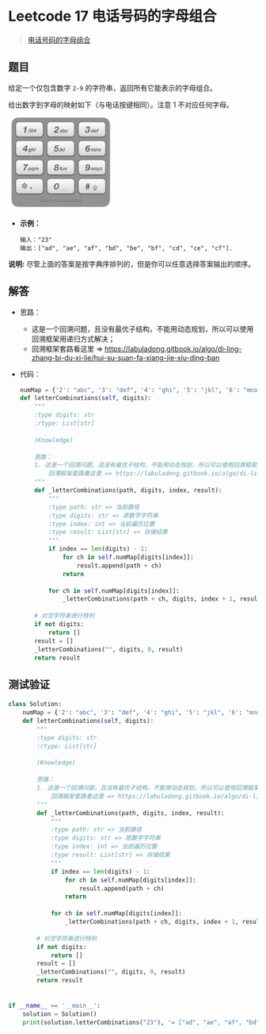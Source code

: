 # Leetcode 17 电话号码的字母组合

> [电话号码的字母组合](https://leetcode-cn.com/problems/letter-combinations-of-a-phone-number/)

## 题目

给定一个仅包含数字 `2-9` 的字符串，返回所有它能表示的字母组合。

给出数字到字母的映射如下（与电话按键相同）。注意 1 不对应任何字母。

![image.png](17-letters-combinations-a-phone-number.assets/7222676-ea21c937f7c70f54.png)

- **示例：**

  ```
  输入："23"
  输出：["ad", "ae", "af", "bd", "be", "bf", "cd", "ce", "cf"].
  ```

**说明:**
尽管上面的答案是按字典序排列的，但是你可以任意选择答案输出的顺序。

## 解答

- 思路：

  - 这是一个回溯问题，且没有最优子结构，不能用动态规划，所以可以使用回溯框架用递归方式解决；
  - 回溯框架套路看这里 => https://labuladong.gitbook.io/algo/di-ling-zhang-bi-du-xi-lie/hui-su-suan-fa-xiang-jie-xiu-ding-ban

- 代码：

  ```python
  numMap = {'2': "abc", '3': "def", '4': "ghi", '5': "jkl", '6': "mno", '7': "pqrs", '8': "tuv", '9': "wxyz"}
  def letterCombinations(self, digits):
      """
      :type digits: str
      :rtype: List[str]
  
      (Knowledge)
  
      思路：
      1. 这是一个回溯问题，且没有最优子结构，不能用动态规划，所以可以使用回溯框架用递归方式解决；
          回溯框架套路看这里 => https://labuladong.gitbook.io/algo/di-ling-zhang-bi-du-xi-lie/hui-su-suan-fa-xiang-jie-xiu-ding-ban
      """
      def _letterCombinations(path, digits, index, result):
          """
          :type path: str => 当前路径
          :type digits: str => 原数字字符串
          :type index: int => 当前遍历位置
          :type result: List[str] => 存储结果
          """
          if index == len(digits) - 1:
              for ch in self.numMap[digits[index]]:
                  result.append(path + ch)
              return
  
          for ch in self.numMap[digits[index]]:
              _letterCombinations(path + ch, digits, index + 1, result)
  
      # 对空字符串进行特判
      if not digits:
          return []
      result = []
      _letterCombinations("", digits, 0, result)
      return result
  ```

## 测试验证

```python
class Solution:
    numMap = {'2': "abc", '3': "def", '4': "ghi", '5': "jkl", '6': "mno", '7': "pqrs", '8': "tuv", '9': "wxyz"}
    def letterCombinations(self, digits):
        """
        :type digits: str
        :rtype: List[str]

        (Knowledge)

        思路：
        1. 这是一个回溯问题，且没有最优子结构，不能用动态规划，所以可以使用回溯框架用递归方式解决；
            回溯框架套路看这里 => https://labuladong.gitbook.io/algo/di-ling-zhang-bi-du-xi-lie/hui-su-suan-fa-xiang-jie-xiu-ding-ban
        """
        def _letterCombinations(path, digits, index, result):
            """
            :type path: str => 当前路径
            :type digits: str => 原数字字符串
            :type index: int => 当前遍历位置
            :type result: List[str] => 存储结果
            """
            if index == len(digits) - 1:
                for ch in self.numMap[digits[index]]:
                    result.append(path + ch)
                return

            for ch in self.numMap[digits[index]]:
                _letterCombinations(path + ch, digits, index + 1, result)

        # 对空字符串进行特判
        if not digits:
            return []
        result = []
        _letterCombinations("", digits, 0, result)
        return result


if __name__ == '__main__':
    solution = Solution()
    print(solution.letterCombinations("23"), '= ["ad", "ae", "af", "bd", "be", "bf", "cd", "ce", "cf"]')
```